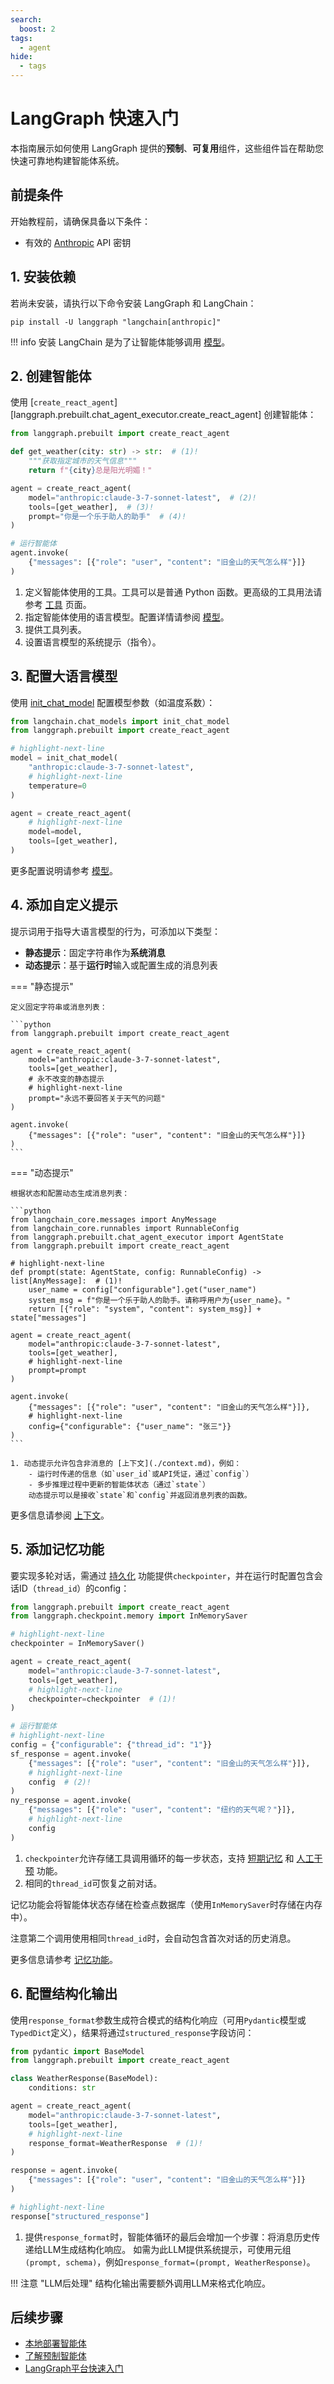 ```yaml
---
search:
  boost: 2
tags:
  - agent
hide:
  - tags
---
```


# LangGraph 快速入门

本指南展示如何使用 LangGraph 提供的**预制**、**可复用**组件，这些组件旨在帮助您快速可靠地构建智能体系统。

## 前提条件

开始教程前，请确保具备以下条件：
- 有效的 [Anthropic](https://console.anthropic.com/settings/keys) API 密钥

## 1. 安装依赖

若尚未安装，请执行以下命令安装 LangGraph 和 LangChain：

```
pip install -U langgraph "langchain[anthropic]"
```

!!! info 
    安装 LangChain 是为了让智能体能够调用 [模型](https://python.langchain.com/docs/integrations/chat/)。

## 2. 创建智能体

使用 [`create_react_agent`][langgraph.prebuilt.chat_agent_executor.create_react_agent] 创建智能体：

```python
from langgraph.prebuilt import create_react_agent

def get_weather(city: str) -> str:  # (1)!
    """获取指定城市的天气信息"""
    return f"{city}总是阳光明媚！"

agent = create_react_agent(
    model="anthropic:claude-3-7-sonnet-latest",  # (2)!
    tools=[get_weather],  # (3)!
    prompt="你是一个乐于助人的助手"  # (4)!
)

# 运行智能体
agent.invoke(
    {"messages": [{"role": "user", "content": "旧金山的天气怎么样"}]}
)
```

1. 定义智能体使用的工具。工具可以是普通 Python 函数。更高级的工具用法请参考 [工具](./tools.md) 页面。
2. 指定智能体使用的语言模型。配置详情请参阅 [模型](./models.md)。
3. 提供工具列表。
4. 设置语言模型的系统提示（指令）。

## 3. 配置大语言模型

使用 [init_chat_model](https://python.langchain.com/api_reference/langchain/chat_models/langchain.chat_models.base.init_chat_model.html) 配置模型参数（如温度系数）：

```python
from langchain.chat_models import init_chat_model
from langgraph.prebuilt import create_react_agent

# highlight-next-line
model = init_chat_model(
    "anthropic:claude-3-7-sonnet-latest",
    # highlight-next-line
    temperature=0
)

agent = create_react_agent(
    # highlight-next-line
    model=model,
    tools=[get_weather],
)
```

更多配置说明请参考 [模型](./models.md)。

## 4. 添加自定义提示

提示词用于指导大语言模型的行为，可添加以下类型：

* **静态提示**：固定字符串作为**系统消息**
* **动态提示**：基于**运行时**输入或配置生成的消息列表

=== "静态提示"

    定义固定字符串或消息列表：

    ```python
    from langgraph.prebuilt import create_react_agent

    agent = create_react_agent(
        model="anthropic:claude-3-7-sonnet-latest",
        tools=[get_weather],
        # 永不改变的静态提示
        # highlight-next-line
        prompt="永远不要回答关于天气的问题"
    )

    agent.invoke(
        {"messages": [{"role": "user", "content": "旧金山的天气怎么样"}]}
    )
    ```

=== "动态提示"

    根据状态和配置动态生成消息列表：

    ```python
    from langchain_core.messages import AnyMessage
    from langchain_core.runnables import RunnableConfig
    from langgraph.prebuilt.chat_agent_executor import AgentState
    from langgraph.prebuilt import create_react_agent

    # highlight-next-line
    def prompt(state: AgentState, config: RunnableConfig) -> list[AnyMessage]:  # (1)!
        user_name = config["configurable"].get("user_name")
        system_msg = f"你是一个乐于助人的助手。请称呼用户为{user_name}。"
        return [{"role": "system", "content": system_msg}] + state["messages"]

    agent = create_react_agent(
        model="anthropic:claude-3-7-sonnet-latest",
        tools=[get_weather],
        # highlight-next-line
        prompt=prompt
    )

    agent.invoke(
        {"messages": [{"role": "user", "content": "旧金山的天气怎么样"}]},
        # highlight-next-line
        config={"configurable": {"user_name": "张三"}}
    )
    ```

    1. 动态提示允许包含非消息的 [上下文](./context.md)，例如：
        - 运行时传递的信息（如`user_id`或API凭证，通过`config`）
        - 多步推理过程中更新的智能体状态（通过`state`）
        动态提示可以是接收`state`和`config`并返回消息列表的函数。

更多信息请参阅 [上下文](./context.md)。

## 5. 添加记忆功能

要实现多轮对话，需通过 [持久化](../concepts/persistence.md) 功能提供`checkpointer`，并在运行时配置包含会话ID（`thread_id`）的config：

```python
from langgraph.prebuilt import create_react_agent
from langgraph.checkpoint.memory import InMemorySaver

# highlight-next-line
checkpointer = InMemorySaver()

agent = create_react_agent(
    model="anthropic:claude-3-7-sonnet-latest",
    tools=[get_weather],
    # highlight-next-line
    checkpointer=checkpointer  # (1)!
)

# 运行智能体
# highlight-next-line
config = {"configurable": {"thread_id": "1"}}
sf_response = agent.invoke(
    {"messages": [{"role": "user", "content": "旧金山的天气怎么样"}]},
    # highlight-next-line
    config  # (2)!
)
ny_response = agent.invoke(
    {"messages": [{"role": "user", "content": "纽约的天气呢？"}]},
    # highlight-next-line
    config
)
```

1. `checkpointer`允许存储工具调用循环的每一步状态，支持 [短期记忆](../how-tos/memory/add-memory.md#add-short-term-memory) 和 [人工干预](../concepts/human_in_the_loop.md) 功能。
2. 相同的`thread_id`可恢复之前对话。

记忆功能会将智能体状态存储在检查点数据库（使用`InMemorySaver`时存储在内存中）。

注意第二个调用使用相同`thread_id`时，会自动包含首次对话的历史消息。

更多信息请参考 [记忆功能](../how-tos/memory/add-memory.md)。

## 6. 配置结构化输出

使用`response_format`参数生成符合模式的结构化响应（可用`Pydantic`模型或`TypedDict`定义），结果将通过`structured_response`字段访问：

```python
from pydantic import BaseModel
from langgraph.prebuilt import create_react_agent

class WeatherResponse(BaseModel):
    conditions: str

agent = create_react_agent(
    model="anthropic:claude-3-7-sonnet-latest",
    tools=[get_weather],
    # highlight-next-line
    response_format=WeatherResponse  # (1)!
)

response = agent.invoke(
    {"messages": [{"role": "user", "content": "旧金山的天气怎么样"}]}
)

# highlight-next-line
response["structured_response"]
```

1. 提供`response_format`时，智能体循环的最后会增加一个步骤：将消息历史传递给LLM生成结构化响应。
   如需为此LLM提供系统提示，可使用元组`(prompt, schema)`，例如`response_format=(prompt, WeatherResponse)`。

!!! 注意 "LLM后处理"
    结构化输出需要额外调用LLM来格式化响应。

## 后续步骤
- [本地部署智能体](../tutorials/langgraph-platform/local-server.md)
- [了解预制智能体](../agents/overview.md)
- [LangGraph平台快速入门](../cloud/quick_start.md)